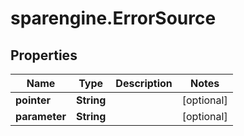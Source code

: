 # sparengine.ErrorSource

## Properties

Name | Type | Description | Notes
------------ | ------------- | ------------- | -------------
**pointer** | **String** |  | [optional] 
**parameter** | **String** |  | [optional] 



